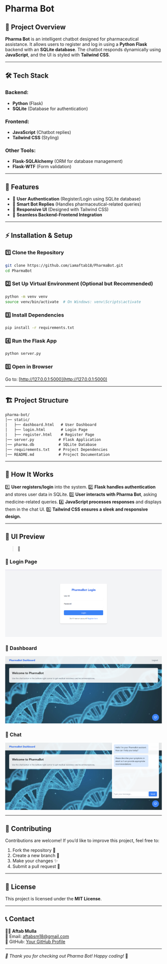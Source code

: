 # Pharma Bot

## 🚀 Project Overview

**Pharma Bot** is an intelligent chatbot designed for pharmaceutical assistance. It allows users to register and log in using a **Python Flask** backend with an **SQLite database**. The chatbot responds dynamically using **JavaScript**, and the UI is styled with **Tailwind CSS**.

---

## 🛠 Tech Stack

### Backend:
- **Python** (Flask)
- **SQLite** (Database for authentication)

### Frontend:
- **JavaScript** (Chatbot replies)
- **Tailwind CSS** (Styling)

### Other Tools:
- **Flask-SQLAlchemy** (ORM for database management)
- **Flask-WTF** (Form validation)

---

## 📌 Features
- 🔐 **User Authentication** (Register/Login using SQLite database)
- 💬 **Smart Bot Replies** (Handles pharmaceutical-related queries)
- 🎨 **Responsive UI** (Designed with Tailwind CSS)
- 🔄 **Seamless Backend-Frontend Integration**

---

## ⚡ Installation & Setup

### 1️⃣ Clone the Repository
```sh
git clone https://github.com/iamaftab18/PharmaBot.git
cd PharmaBot
```

### 2️⃣ Set Up Virtual Environment (Optional but Recommended)
```sh
python -m venv venv
source venv/bin/activate  # On Windows: venv\Scripts\activate
```

### 3️⃣ Install Dependencies
```sh
pip install -r requirements.txt
```

### 4️⃣ Run the Flask App
```sh
python server.py
```

### 5️⃣ Open in Browser
Go to: [http://127.0.0.1:5000](http://127.0.0.1:5000)

---

## 🏗 Project Structure
```
pharma-bot/
│── static/
│   ├── dashboard.html   # User Dashboard
│   ├── login.html       # Login Page
│   ├── register.html    # Register Page
│── server.py           # Flask Application
│── pharma.db           # SQLite Database
│── requirements.txt    # Project Dependencies
│── README.md           # Project Documentation
```

---

## 🎯 How It Works
1️⃣ **User registers/login** into the system.
2️⃣ **Flask handles authentication** and stores user data in SQLite.
3️⃣ **User interacts with Pharma Bot**, asking medicine-related queries.
4️⃣ **JavaScript processes responses** and displays them in the chat UI.
5️⃣ **Tailwind CSS ensures a sleek and responsive design.**

---

## 🎨 UI Preview
> 📸 

### 📌 Login Page
![Login Page](static/login.png)

### 📌 Dashboard
![Dashboard](static/dashboard.png)

### 📌 Chat
![Dashboard](static/Chat.png)


---

## 🤝 Contributing
Contributions are welcome! If you’d like to improve this project, feel free to:
1. Fork the repository 🍴
2. Create a new branch 🔀
3. Make your changes ✨
4. Submit a pull request 📩

---

## 📜 License
This project is licensed under the **MIT License**.

---

## 📞 Contact
👨‍💻 **Aftab Mulla**  
📧 Email: aftabsm18@gmail.com  
🔗 GitHub: [Your GitHub Profile](https://github.com/iamaftab)  

---

_💙 Thank you for checking out Pharma Bot! Happy coding!_ 🚀

